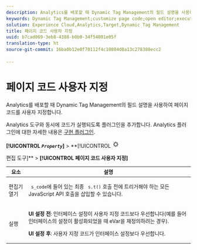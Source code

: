 ```yaml
---
description: Analytics를 배포할 때 Dynamic Tag Management의 필드 설명을 사용하여 페이지 코드를 사용자 지정합니다.
keywords: Dynamic Tag Management;customize page code;open editor;execute
solution: Experience Cloud,Analytics,Target,Dynamic Tag Management
title: 페이지 코드 사용자 지정
uuid: b7cad069-3eb8-4388-b0b0-34f54001e05f
translation-type: ht
source-git-commit: 16ba0b12e0f70112f4c10804d0a13c278388ecc2

---
```



# 페이지 코드 사용자 지정

Analytics를 배포할 때 Dynamic Tag Management의 필드 설명을 사용하여 페이지 코드를 사용자 지정합니다.

Analytics 도구와 동시에 코드가 실행되도록 플러그인을 추가합니다. Analytics 플러그인에 대한 자세한 내용은 [구현 플러그인](/help/implement/js-implementation/plugins/impl-plugins.md).

**[!UICONTROL *`Property`*]** &gt; **[!UICONTROL   ![](assets/settings_gear.png)

편집 도구]** &gt; **[!UICONTROL 페이지 코드 사용자 지정]**

<table id="table_A4676A5FEE814DF9A05DA0E56F8B4C6D"> 
 <thead> 
  <tr> 
   <th colname="col1" class="entry"> 요소 </th> 
   <th colname="col2" class="entry"> 설명 </th> 
  </tr> 
 </thead>
 <tbody> 
  <tr> 
   <td colname="col1"> <p>편집기 열기 </p> </td> 
   <td colname="col2"> <p><code> s_code</code>에 들어 있는 최종 <code> s.t()</code> 호출 전에 트리거해야 하는 모든 JavaScript API 호출을 삽입할 수 있습니다. </p> </td> 
  </tr> 
  <tr> 
   <td colname="col1"> <p>실행 </p> </td> 
   <td colname="col2"> <p> <b>UI 설정 전</b>: 인터페이스 설정이 사용자 지정 코드보다 우선합니다(예를 들어 인터페이스의 설정이 활성화되었을 때 eVar을 재정의하려는 경우). </p> <p> <b>UI 설정 후</b>: 사용자 지정 코드가 인터페이스 설정보다 우선합니다. </p> </td> 
  </tr> 
 </tbody> 
</table>

